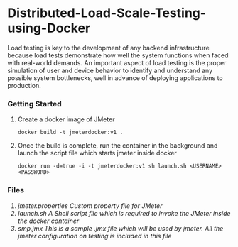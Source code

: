 # Distributed-Load-Scale-Testing-using-Docker

Load testing is key to the development of any backend infrastructure because load tests demonstrate how well the system functions when faced with real-world demands. An important aspect of load testing is the proper simulation of user and device behavior to identify and understand any possible system bottlenecks, well in advance of deploying applications to production.


### Getting Started

1. Create a docker image of JMeter

	```	docker build -t jmeterdocker:v1 .	```

2. Once the  build is complete, run the container in the background and launch the script file which starts jmeter inside docker

	```	docker run -d=true -i -t jmeterdocker:v1 sh launch.sh <USERNAME> <PASSWORD>	``` 


### Files
<ol>
	<li>
		<i> jmeter.properties <i>
		Custom property file for JMeter
	</li>
	<li>
		<i>	 launch.sh <i>
	A Shell script file which is required to invoke the JMeter inside the docker container
	</li>
	<li>
		<i>	 smp.jmx <i>
	This is a sample .jmx file which will be used by jmeter. All the jmeter configuration on testing is included in this file
	</li>
</ol>
